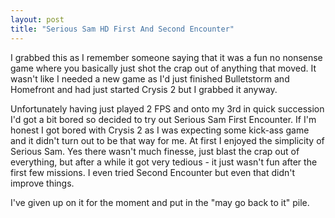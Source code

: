 ```yaml
---
layout: post
title: "Serious Sam HD First And Second Encounter"
---
```


I grabbed this as I remember someone saying that it was a fun no nonsense game where you basically just shot the crap out of anything that moved. It wasn't like I 
needed a new game as I'd just finished Bulletstorm and Homefront and had just started Crysis 2 but I grabbed it anyway.

Unfortunately having just played 2 FPS and onto my 3rd in quick succession I'd got a bit bored so decided to try out Serious Sam First Encounter. If I'm honest I 
got bored with Crysis 2 as I was expecting some kick-ass game and it didn't turn out to be that way for me. At first I enjoyed the simplicity of Serious Sam. Yes 
there wasn't much finesse, just blast the crap out of everything, but after a while it got very tedious - it just wasn't fun after the first few missions. I even 
tried Second Encounter but even that didn't improve things.

I've given up on it for the moment and put in the "may go back to it" pile.